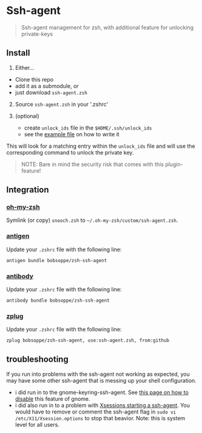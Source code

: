 # Ssh-agent

> Ssh-agent management for zsh, with additional feature for unlocking private-keys


## Install

1. Either…
  - Clone this repo
  - add it as a submodule, or
  - just download `ssh-agent.zsh`

2. Source `ssh-agent.zsh` in your '.zshrc'


3. (optional)

   - create `unlock_ids` file in the `$HOME/.ssh/unlock_ids`
   - see the [example file](unlock_ids.template) on how to write it

This will look for a matching entry within the `unlock_ids` file and
will use the corresponding command to unlock the private key.

> NOTE: Bare in mind the security risk that comes with this plugin-feature!

## Integration
### [oh-my-zsh](https://github.com/robbyrussell/oh-my-zsh)
Symlink (or copy) `snooch.zsh` to `~/.oh-my-zsh/custom/ssh-agent.zsh`.

### [antigen](https://github.com/zsh-users/antigen)
Update your `.zshrc` file with the following line:

```sh
antigen bundle bobsoppe/zsh-ssh-agent
```

### [antibody](https://github.com/getantibody/antibody)
Update your `.zshrc` file with the following line:

```sh
antibody bundle bobsoppe/zsh-ssh-agent
```

### [zplug](https://github.com/zplug/zplug)
Update your `.zshrc` file with the following line:

```sh
zplug bobsoppe/zsh-ssh-agent, use:ssh-agent.zsh, from:github
```

## troubleshooting

If you run into problems with the ssh-agent not working as expected, you may have some other ssh-agent that is messing up your shell configuration. 

- i did run in to the gnome-keyring-ssh-agent. See [this page on how to disable](https://wiki.gnome.org/Projects/GnomeKeyring/Ssh) this feature of gnome.
- i did also run in to a problem with [Xsessions starting a ssh-agent](https://bugs.debian.org/cgi-bin/bugreport.cgi?bug=658124). You would have to remove or comment the ssh-agent flag in `sudo vi /etc/X11/Xsession.options` to stop that beavior. Note: this is system level for all users.
